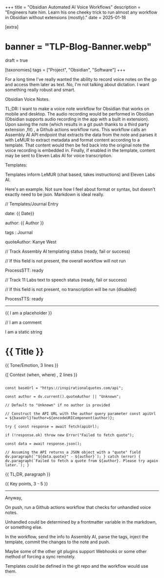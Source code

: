 +++
title = "Obsidian Automated AI Voice Workflows"
description = "Engineers hate him. Learn his one cheeky trick to run almost any workflow in Obsidian without extensions (mostly)."
date = 2025-01-18

[extra]
# banner = "TLP-Blog-Banner.webp"
draft = true

[taxonomies]
tags = ["Project", "Obsidian", "Software"]
+++

For a long time I've really wanted the ability to record voice notes on the go and access them later as text.
No, I'm not talking about dictation. I want something really robust and smart.

Obsidian Voice Notes.

TL;DR: I want to make a voice note workflow for Obsidian that works on mobile and desktop. The audio recording would be performed in Obsidian (Obsidian supports audio recording in the app with a built in extension). Upon saving the note (which results in a git push thanks to a third party extension ,fit) , a Github actions workflow runs. This workflow calls an Assembly AI API endpoint that extracts the data from the note and parses it with LeMUR to extract metadata and format content according to a template. That content would then be fed back into the original note the voice recording is embedded in. Finally, if enabled in the template, content may be sent to Eleven Labs AI for voice transcription.

Templates:

Templates inform LeMUR (chat based, takes instructions) and Eleven Labs AI.

Here's an example. Not sure how I feel about format or syntax, but doesn't exactly need to be json. Markdown is ideal really.

// Templates/Journal Entry

date: {{ Date}} 

author: {{ Author }}

tags : Journal

quoteAuthor: Kanye West

// Track Assembly AI templating status (ready, fail or success)

// If this field is not present, the overall workflow will not run

ProcessSTT: ready

// Track 11 Labs text to speech status (ready, fail or success)

// If this field is not present, no transcription will be run (disabled)

ProcessTTS: ready 

---

{{ I am a placeholder }}

// I am a comment

I am a static string

# {{ Title }}

{{ Tone/Emotion, 3 lines }}

{[ Context (when, where) , 2 lines }}

```dataviewjs 

const baseUrl = "https://inspirationalquotes.com/api"; 

const author = dv.current().quoteAuthor || "Unknown"; 

// Default to "Unknown" if no author is provided 

// Construct the API URL with the author query parameter const apiUrl = ${baseUrl}?author=${encodeURIComponent(author)}; 

try { const response = await fetch(apiUrl); 

if (!response.ok) throw new Error("Failed to fetch quote"); 

const data = await response.json(); 

// Assuming the API returns a JSON object with a "quote" field dv.paragraph(`"${data.quote}" - ${author}`); } catch (error) { dv.paragraph(`Failed to fetch a quote from ${author}. Please try again later.`); }

```

{{ TL;DR, paragraph }}

{{  Key points, 3 - 5 }}

--------------

Anyway,

On push, run a Github actions workflow that checks for unhandled voice notes.

Unhandled could be determined by a frontmatter variable in the markdown, or something else. 

In the workflow, send the info to Assembly AI, parse the tags, inject the template, commit the changes to the note and push. 

Maybe some of the other git plugins support Webhooks or some other method of forcing a sync remotely. 

Templates could be defined in the git repo and the workflow would use them. 